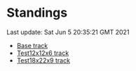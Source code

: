 # Standings

Last update: Sat Jun  5 20:35:21 GMT 2021

* [Base track](comps/Base/2021-06-05/standings.md)
* [Test12x12x6 track](comps/Test12x12x6/2021-06-05/standings.md)
* [Test18x22x9 track](comps/Test18x22x9/2021-06-05/standings.md)
